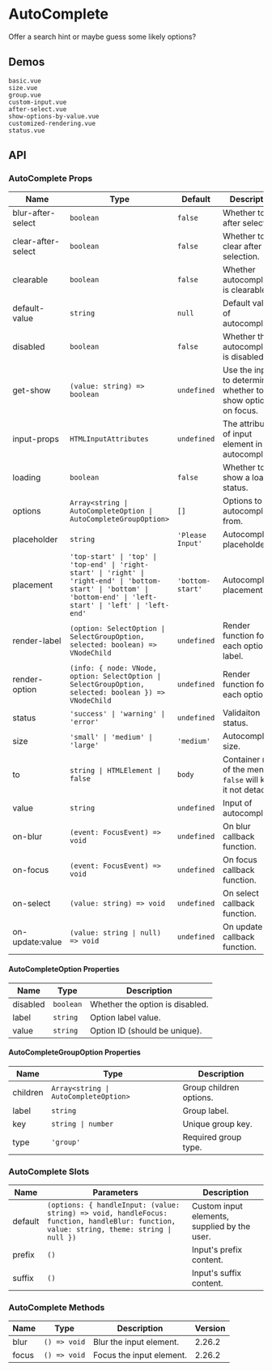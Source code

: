 # AutoComplete

Offer a search hint or maybe guess some likely options?

## Demos

```demo
basic.vue
size.vue
group.vue
custom-input.vue
after-select.vue
show-options-by-value.vue
customized-rendering.vue
status.vue
```

## API

### AutoComplete Props

| Name | Type | Default | Description | Version |
| --- | --- | --- | --- | --- |
| blur-after-select | `boolean` | `false` | Whether to blur after selection. |  |
| clear-after-select | `boolean` | `false` | Whether to clear after selection. |  |
| clearable | `boolean` | `false` | Whether autocomplete is clearable. |  |
| default-value | `string` | `null` | Default value of autocomplete. |  |
| disabled | `boolean` | `false` | Whether the autocomplete is disabled. |  |
| get-show | `(value: string) => boolean` | `undefined` | Use the input to determine whether to show options on focus. |  |
| input-props | `HTMLInputAttributes` | `undefined` | The attributes of input element in autocomplete. |  |
| loading | `boolean` | `false` | Whether to show a loading status. |  |
| options | `Array<string \| AutoCompleteOption \| AutoCompleteGroupOption>` | `[]` | Options to autocomplete from. |  |
| placeholder | `string` | `'Please Input'` | Autocomplete's placeholder. |  |
| placement | `'top-start' \| 'top' \| 'top-end' \| 'right-start' \| 'right' \| 'right-end' \| 'bottom-start' \| 'bottom' \| 'bottom-end' \| 'left-start' \| 'left' \| 'left-end'` | `'bottom-start'` | Autocomplete's placement. | 2.25.0 |
| render-label | `(option: SelectOption \| SelectGroupOption, selected: boolean) => VNodeChild` | `undefined` | Render function for each option label. | 2.24.0 |
| render-option | `(info: { node: VNode, option: SelectOption \| SelectGroupOption, selected: boolean }) => VNodeChild` | `undefined` | Render function for each option. | 2.24.0 |
| status | `'success' \| 'warning' \| 'error'` | `undefined` | Validaiton status. | 2.27.0 |
| size | `'small' \| 'medium' \| 'large'` | `'medium'` | Autocomplete size. |  |
| to | `string \| HTMLElement \| false` | `body` | Container node of the menu. `false` will keep it not detached. |  |
| value | `string` | `undefined` | Input of autocomplete. |  |
| on-blur | `(event: FocusEvent) => void` | `undefined` | On blur callback function. |  |
| on-focus | `(event: FocusEvent) => void` | `undefined` | On focus callback function. |  |
| on-select | `(value: string) => void` | `undefined` | On select callback function. |  |
| on-update:value | `(value: string \| null) => void` | `undefined` | On update callback function. |  |

#### AutoCompleteOption Properties

| Name     | Type      | Description                     |
| -------- | --------- | ------------------------------- |
| disabled | `boolean` | Whether the option is disabled. |
| label    | `string`  | Option label value.             |
| value    | `string`  | Option ID (should be unique).   |

#### AutoCompleteGroupOption Properties

| Name     | Type                                  | Description             |
| -------- | ------------------------------------- | ----------------------- |
| children | `Array<string \| AutoCompleteOption>` | Group children options. |
| label    | `string`                              | Group label.            |
| key      | `string \| number`                    | Unique group key.       |
| type     | `'group'`                             | Required group type.    |

### AutoComplete Slots

| Name | Parameters | Description |
| --- | --- | --- |
| default | `(options: { handleInput: (value: string) => void, handleFocus: function, handleBlur: function, value: string, theme: string \| null })` | Custom input elements, supplied by the user. |
| prefix | `()` | Input's prefix content. |
| suffix | `()` | Input's suffix content. |

### AutoComplete Methods

| Name  | Type         | Description              | Version |
| ----- | ------------ | ------------------------ | ------- |
| blur  | `() => void` | Blur the input element.  | 2.26.2  |
| focus | `() => void` | Focus the input element. | 2.26.2  |
